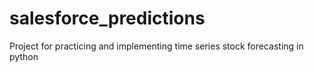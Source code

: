 # salesforce_predictions
Project for practicing and implementing time series stock forecasting in python
